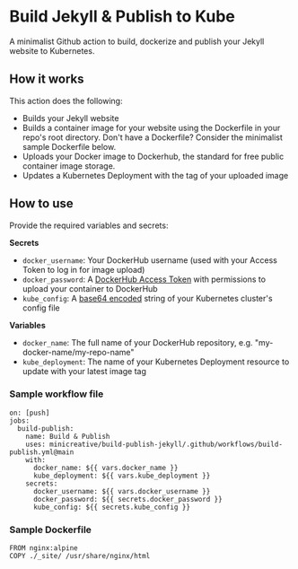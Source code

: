 # Build Jekyll & Publish to Kube

A minimalist Github action to build, dockerize and publish your Jekyll website to Kubernetes.

## How it works
This action does the following:
- Builds your Jekyll website
- Builds a container image for your website using the Dockerfile in your repo's root directory. Don't have a Dockerfile? Consider the minimalist sample Dockerfile below.
- Uploads your Docker image to Dockerhub, the standard for free public container image storage.
- Updates a Kubernetes Deployment with the tag of your uploaded image

## How to use

Provide the required variables and secrets:

**Secrets**
- `docker_username`: Your DockerHub username (used with your Access Token to log in for image upload)
- `docker_password`: A [DockerHub Access Token](https://docs.docker.com/docker-hub/access-tokens/) with permissions to upload your container to DockerHub
- `kube_config`: A [base64 encoded](https://superuser.com/questions/120796/how-to-encode-base64-via-command-line) string of your Kubernetes cluster's config file

**Variables**
- `docker_name`: The full name of your DockerHub repository, e.g. "my-docker-name/my-repo-name"
- `kube_deployment`: The name of your Kubernetes Deployment resource to update with your latest image tag

### Sample workflow file
```
on: [push]
jobs:
  build-publish:
    name: Build & Publish
    uses: minicreative/build-publish-jekyll/.github/workflows/build-publish.yml@main
    with:
      docker_name: ${{ vars.docker_name }}
      kube_deployment: ${{ vars.kube_deployment }}
    secrets:
      docker_username: ${{ vars.docker_username }}
      docker_password: ${{ secrets.docker_password }}
      kube_config: ${{ secrets.kube_config }}
```

### Sample Dockerfile
```
FROM nginx:alpine
COPY ./_site/ /usr/share/nginx/html
```

